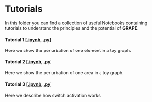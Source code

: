 # Tutorials

In this folder you can find a collection of useful Notebooks containing tutorials to understand the principles and the potential of **GRAPE**.

#### Tutorial 1 [[.ipynb](tutorial01/01_element_perturbation.ipynb), [.py](tutorial01/01_element_perturbation.py)]
Here we show the perturbation of one element in a toy graph.

#### Tutorial 2 [[.ipynb](tutorial02/02_area_perturbation.ipynb), [.py](tutorial02/02_area_perturbation.py)]
Here we show the perturbation of one area in a toy graph.

#### Tutorial 3 [[.ipynb](tutorial03/03_switch_activation.ipynb), [.py](tutorial03/03_switch_activation.py)]
Here we describe how switch activation works.
